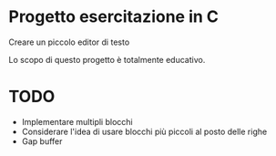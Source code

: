 # Progetto esercitazione in C

Creare un piccolo editor di testo

Lo scopo di questo progetto è totalmente educativo.

# TODO

 * Implementare multipli blocchi
 * Considerare l'idea di usare blocchi più piccoli al posto delle righe
 * Gap buffer

